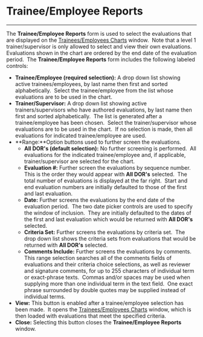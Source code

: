 # Trainee/Employee Reports 
-----

The **Trainee/Employee Reports** form is used to select the evaluations 
that are displayed on the [Trainees/Employees 
Charts](<7mi8.md>) window.&nbsp; Note that a level 1 trainer/supervisor is only allowed 
to select and view their own evaluations.&nbsp; Evaluations shown in the chart are 
ordered by the end date of the evaluation period.&nbsp; The **Trainee/Employee Reports** form includes the following labeled controls:

- **Trainee/Employee (required selection):** A drop down list showing 
active trainees/employees, by last name then first and sorted 
alphabetically.&nbsp; Select the trainee/employee from the list whose evaluations 
are to be used in the chart.
- **Trainer/Supervisor:** A drop down list showing active 
trainers/supervisors who have authored evaluations, by last name then first 
and sorted alphabetically.&nbsp; The list is generated after a 
trainee/employee has been chosen.&nbsp; Select the trainer/supervisor whose evaluations 
are to be used in the chart.&nbsp; If no selection is made, then all evaluations for 
  indicated trainee/employee are used.
- **Range:**Option buttons used to further screen the evaluations.
    - **All DOR's (default selection):** No further screening is performed.&nbsp; 
All evaluations for the indicated trainee/employee and, if applicable, 
trainer/supervisor are selected for the chart.
    - **Evaluation #:** Further screen the evaluations by sequence number.&nbsp; 
This is the order they would appear with **All DOR's** selected.&nbsp; 
The total number of evaluations is displayed at the far right.&nbsp; Start 
and end evaluation numbers are initially defaulted to those of the first and 
last evaluation.
    - **Date:** Further screens the evaluations by the end date of the 
evaluation period.&nbsp; The two date picker controls are used to specify 
the window of inclusion.&nbsp; They are initially defaulted to the dates of 
the first and last evaluation which would be returned with **All DOR's** 
selected.
    - **Criteria Set:** Further screens the evaluations by criteria set.&nbsp; 
The drop down list shows the criteria sets from evaluations that would be 
returned with **All DOR's** selected.
    - **Comments Include:** Further screens the evaluations by comments.&nbsp; This 
range selection searches all of the comments fields of evaluations and their criteria 
choice selections, as well as reviewer and signature comments, for up to 255 characters 
of individual term or exact-phrase texts.&nbsp; Commas and/or spaces may be used when 
supplying more than one individual term in the text field.&nbsp; One exact phrase 
surrounded by double quotes may be supplied instead of individual terms.
- **View:** This button is enabled after a trainee/employee selection 
has been made.&nbsp; It opens the [Trainees/Employees 
Charts](<7mi8.md>) window, which is then loaded with evaluations that meet the 
specified criteria.
- **Close:** Selecting this button closes the **Trainee/Employee Reports** window.